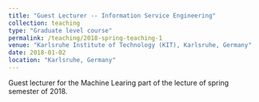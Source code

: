 ```yaml
---
title: "Guest Lecturer -- Information Service Engineering"
collection: teaching
type: "Graduate level course"
permalink: /teaching/2018-spring-teaching-1
venue: "Karlsruhe Institute of Technology (KIT), Karlsruhe, Germany"
date: 2018-01-02
location: "Karlsruhe, Germany"
---
```

Guest lecturer for the Machine Learing part of the lecture of spring semester of 2018.


